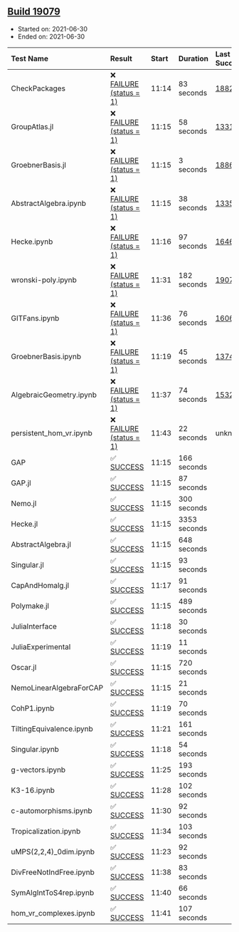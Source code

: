 ## [Build 19079](https://oscarci.mathematik.uni-kl.de/job/oscar/19079/)

* Started on: 2021-06-30
* Ended on: 2021-06-30

| Test Name    | Result | Start | Duration | Last Success | First Failure |
|:-------------|:-------|:------|:---------|:-------------|:--------------|
| CheckPackages | ❌ [FAILURE (status = 1)](https://oscarci.mathematik.uni-kl.de/job/oscar/19079/artifact/logs/build-19079/CheckPackages.log) | 11:14 | 83 seconds | [18822](https://oscarci.mathematik.uni-kl.de/job/oscar/18822/) | [18823](https://oscarci.mathematik.uni-kl.de/job/oscar/18823/) |
| GroupAtlas.jl | ❌ [FAILURE (status = 1)](https://oscarci.mathematik.uni-kl.de/job/oscar/19079/artifact/logs/build-19079/GroupAtlas.jl.log) | 11:15 | 58 seconds | [13311](https://oscarci.mathematik.uni-kl.de/job/oscar/13311/) | [13312](https://oscarci.mathematik.uni-kl.de/job/oscar/13312/) |
| GroebnerBasis.jl | ❌ [FAILURE (status = 1)](https://oscarci.mathematik.uni-kl.de/job/oscar/19079/artifact/logs/build-19079/GroebnerBasis.jl.log) | 11:15 | 3 seconds | [18864](https://oscarci.mathematik.uni-kl.de/job/oscar/18864/) | [18865](https://oscarci.mathematik.uni-kl.de/job/oscar/18865/) |
| AbstractAlgebra.ipynb | ❌ [FAILURE (status = 1)](https://oscarci.mathematik.uni-kl.de/job/oscar/19079/artifact/logs/build-19079/AbstractAlgebra.ipynb.log) | 11:15 | 38 seconds | [13355](https://oscarci.mathematik.uni-kl.de/job/oscar/13355/) | [13356](https://oscarci.mathematik.uni-kl.de/job/oscar/13356/) |
| Hecke.ipynb | ❌ [FAILURE (status = 1)](https://oscarci.mathematik.uni-kl.de/job/oscar/19079/artifact/logs/build-19079/Hecke.ipynb.log) | 11:16 | 97 seconds | [16463](https://oscarci.mathematik.uni-kl.de/job/oscar/16463/) | [16464](https://oscarci.mathematik.uni-kl.de/job/oscar/16464/) |
| wronski-poly.ipynb | ❌ [FAILURE (status = 1)](https://oscarci.mathematik.uni-kl.de/job/oscar/19079/artifact/logs/build-19079/wronski-poly.ipynb.log) | 11:31 | 182 seconds | [19078](https://oscarci.mathematik.uni-kl.de/job/oscar/19078/) | [19079](https://oscarci.mathematik.uni-kl.de/job/oscar/19079/) |
| GITFans.ipynb | ❌ [FAILURE (status = 1)](https://oscarci.mathematik.uni-kl.de/job/oscar/19079/artifact/logs/build-19079/GITFans.ipynb.log) | 11:36 | 76 seconds | [16068](https://oscarci.mathematik.uni-kl.de/job/oscar/16068/) | [16069](https://oscarci.mathematik.uni-kl.de/job/oscar/16069/) |
| GroebnerBasis.ipynb | ❌ [FAILURE (status = 1)](https://oscarci.mathematik.uni-kl.de/job/oscar/19079/artifact/logs/build-19079/GroebnerBasis.ipynb.log) | 11:19 | 45 seconds | [13748](https://oscarci.mathematik.uni-kl.de/job/oscar/13748/) | [13749](https://oscarci.mathematik.uni-kl.de/job/oscar/13749/) |
| AlgebraicGeometry.ipynb | ❌ [FAILURE (status = 1)](https://oscarci.mathematik.uni-kl.de/job/oscar/19079/artifact/logs/build-19079/AlgebraicGeometry.ipynb.log) | 11:37 | 74 seconds | [15322](https://oscarci.mathematik.uni-kl.de/job/oscar/15322/) | [15323](https://oscarci.mathematik.uni-kl.de/job/oscar/15323/) |
| persistent_hom_vr.ipynb | ❌ [FAILURE (status = 1)](https://oscarci.mathematik.uni-kl.de/job/oscar/19079/artifact/logs/build-19079/persistent_hom_vr.ipynb.log) | 11:43 | 22 seconds | unknown | unknown |
| GAP | ✅ [SUCCESS](https://oscarci.mathematik.uni-kl.de/job/oscar/19079/artifact/logs/build-19079/GAP.log) | 11:15 | 166 seconds |  |  |
| GAP.jl | ✅ [SUCCESS](https://oscarci.mathematik.uni-kl.de/job/oscar/19079/artifact/logs/build-19079/GAP.jl.log) | 11:15 | 87 seconds |  |  |
| Nemo.jl | ✅ [SUCCESS](https://oscarci.mathematik.uni-kl.de/job/oscar/19079/artifact/logs/build-19079/Nemo.jl.log) | 11:15 | 300 seconds |  |  |
| Hecke.jl | ✅ [SUCCESS](https://oscarci.mathematik.uni-kl.de/job/oscar/19079/artifact/logs/build-19079/Hecke.jl.log) | 11:15 | 3353 seconds |  |  |
| AbstractAlgebra.jl | ✅ [SUCCESS](https://oscarci.mathematik.uni-kl.de/job/oscar/19079/artifact/logs/build-19079/AbstractAlgebra.jl.log) | 11:15 | 648 seconds |  |  |
| Singular.jl | ✅ [SUCCESS](https://oscarci.mathematik.uni-kl.de/job/oscar/19079/artifact/logs/build-19079/Singular.jl.log) | 11:15 | 93 seconds |  |  |
| CapAndHomalg.jl | ✅ [SUCCESS](https://oscarci.mathematik.uni-kl.de/job/oscar/19079/artifact/logs/build-19079/CapAndHomalg.jl.log) | 11:17 | 91 seconds |  |  |
| Polymake.jl | ✅ [SUCCESS](https://oscarci.mathematik.uni-kl.de/job/oscar/19079/artifact/logs/build-19079/Polymake.jl.log) | 11:15 | 489 seconds |  |  |
| JuliaInterface | ✅ [SUCCESS](https://oscarci.mathematik.uni-kl.de/job/oscar/19079/artifact/logs/build-19079/JuliaInterface.log) | 11:18 | 30 seconds |  |  |
| JuliaExperimental | ✅ [SUCCESS](https://oscarci.mathematik.uni-kl.de/job/oscar/19079/artifact/logs/build-19079/JuliaExperimental.log) | 11:19 | 11 seconds |  |  |
| Oscar.jl | ✅ [SUCCESS](https://oscarci.mathematik.uni-kl.de/job/oscar/19079/artifact/logs/build-19079/Oscar.jl.log) | 11:15 | 720 seconds |  |  |
| NemoLinearAlgebraForCAP | ✅ [SUCCESS](https://oscarci.mathematik.uni-kl.de/job/oscar/19079/artifact/logs/build-19079/NemoLinearAlgebraForCAP.log) | 11:15 | 21 seconds |  |  |
| CohP1.ipynb | ✅ [SUCCESS](https://oscarci.mathematik.uni-kl.de/job/oscar/19079/artifact/logs/build-19079/CohP1.ipynb.log) | 11:19 | 70 seconds |  |  |
| TiltingEquivalence.ipynb | ✅ [SUCCESS](https://oscarci.mathematik.uni-kl.de/job/oscar/19079/artifact/logs/build-19079/TiltingEquivalence.ipynb.log) | 11:21 | 161 seconds |  |  |
| Singular.ipynb | ✅ [SUCCESS](https://oscarci.mathematik.uni-kl.de/job/oscar/19079/artifact/logs/build-19079/Singular.ipynb.log) | 11:18 | 54 seconds |  |  |
| g-vectors.ipynb | ✅ [SUCCESS](https://oscarci.mathematik.uni-kl.de/job/oscar/19079/artifact/logs/build-19079/g-vectors.ipynb.log) | 11:25 | 193 seconds |  |  |
| K3-16.ipynb | ✅ [SUCCESS](https://oscarci.mathematik.uni-kl.de/job/oscar/19079/artifact/logs/build-19079/K3-16.ipynb.log) | 11:28 | 102 seconds |  |  |
| c-automorphisms.ipynb | ✅ [SUCCESS](https://oscarci.mathematik.uni-kl.de/job/oscar/19079/artifact/logs/build-19079/c-automorphisms.ipynb.log) | 11:30 | 92 seconds |  |  |
| Tropicalization.ipynb | ✅ [SUCCESS](https://oscarci.mathematik.uni-kl.de/job/oscar/19079/artifact/logs/build-19079/Tropicalization.ipynb.log) | 11:34 | 103 seconds |  |  |
| uMPS(2,2,4)_0dim.ipynb | ✅ [SUCCESS](https://oscarci.mathematik.uni-kl.de/job/oscar/19079/artifact/logs/build-19079/uMPS-2-2-4-_0dim.ipynb.log) | 11:23 | 92 seconds |  |  |
| DivFreeNotIndFree.ipynb | ✅ [SUCCESS](https://oscarci.mathematik.uni-kl.de/job/oscar/19079/artifact/logs/build-19079/DivFreeNotIndFree.ipynb.log) | 11:38 | 83 seconds |  |  |
| SymAlgIntToS4rep.ipynb | ✅ [SUCCESS](https://oscarci.mathematik.uni-kl.de/job/oscar/19079/artifact/logs/build-19079/SymAlgIntToS4rep.ipynb.log) | 11:40 | 66 seconds |  |  |
| hom_vr_complexes.ipynb | ✅ [SUCCESS](https://oscarci.mathematik.uni-kl.de/job/oscar/19079/artifact/logs/build-19079/hom_vr_complexes.ipynb.log) | 11:41 | 107 seconds |  |  |
